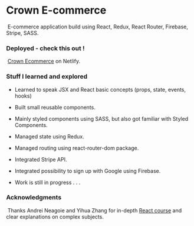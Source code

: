 # Crown E-commerce

​     E-commerce application build using React, Redux, React Router, Firebase, Stripe, SASS.



### Deployed - check this out !

​     [Crown Ecommerce](https://trusting-tereshkova-49bfff.netlify.app/ "See it in action") on Netlify.



### Stuff I learned and explored

- Learned to speak JSX and React basic concepts (props, state, events, hooks)

- Built small reusable components.

- Mainly styled components using SASS, but also got familiar with Styled Components.

- Managed state using Redux.

- Managed routing using react-router-dom package.

- Integrated Stripe API.

- Integrated possibility to sign up with Google using Firebase.

- Work is still in progress . . .

  

### Acknowledgments

​     Thanks Andrei Neagoie and Yihua Zhang for in-depth [React course](https://www.udemy.com/course/complete-react-developer-zero-to-mastery/) and clear explanations on complex subjects.

